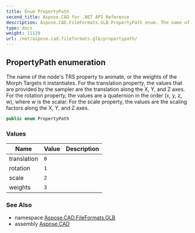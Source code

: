 ```yaml
---
title: Enum PropertyPath
second_title: Aspose.CAD for .NET API Reference
description: Aspose.CAD.FileFormats.GLB.PropertyPath enum. The name of the nodes TRS property to animate or the weights of the Morph Targets it instantiates. For the translation property the values that are provided by the sampler are the translation along the X Y and Z axes. For the rotation property the values are a quaternion in the order x y z w where w is the scalar. For the scale property the values are the scaling factors along the X Y and Z axes
type: docs
weight: 11120
url: /net/aspose.cad.fileformats.glb/propertypath/
---
```

## PropertyPath enumeration

The name of the node's TRS property to animate, or the weights of the Morph Targets it instantiates. For the translation property, the values that are provided by the sampler are the translation along the X, Y, and Z axes. For the rotation property, the values are a quaternion in the order (x, y, z, w), where w is the scalar. For the scale property, the values are the scaling factors along the X, Y, and Z axes.

```csharp
public enum PropertyPath
```

### Values

| Name | Value | Description |
| --- | --- | --- |
| translation | `0` |  |
| rotation | `1` |  |
| scale | `2` |  |
| weights | `3` |  |

### See Also

* namespace [Aspose.CAD.FileFormats.GLB](../../aspose.cad.fileformats.glb/)
* assembly [Aspose.CAD](../../)


